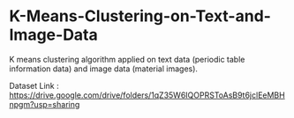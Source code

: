 # K-Means-Clustering-on-Text-and-Image-Data
K means clustering algorithm applied on text data (periodic table information data) and image data (material images).

Dataset Link : https://drive.google.com/drive/folders/1qZ35W6IQOPRSToAsB9t6jclEeMBHnpgm?usp=sharing 
